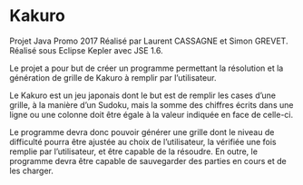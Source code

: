 Kakuro
======

Projet Java Promo 2017
Réalisé par Laurent CASSAGNE et Simon GREVET.
Réalisé sous Eclipse Kepler avec JSE 1.6.

Le projet a pour but de créer un programme permettant la résolution et la génération de grille de Kakuro
à remplir par l’utilisateur.

Le  Kakuro est un jeu japonais dont le but est de remplir les cases  d’une grille, à la manière d’un Sudoku,
mais la somme des chiffres écrits dans une ligne ou une colonne doit être égale à la valeur indiquée en face de celle-ci.

Le programme devra donc pouvoir générer une grille dont le niveau de difficulté pourra être ajustée au choix
de l’utilisateur, la vérifiée une fois remplie par l’utilisateur, et être capable de la résoudre.
En outre, le programme devra être capable de sauvegarder des parties en cours et de les charger.
